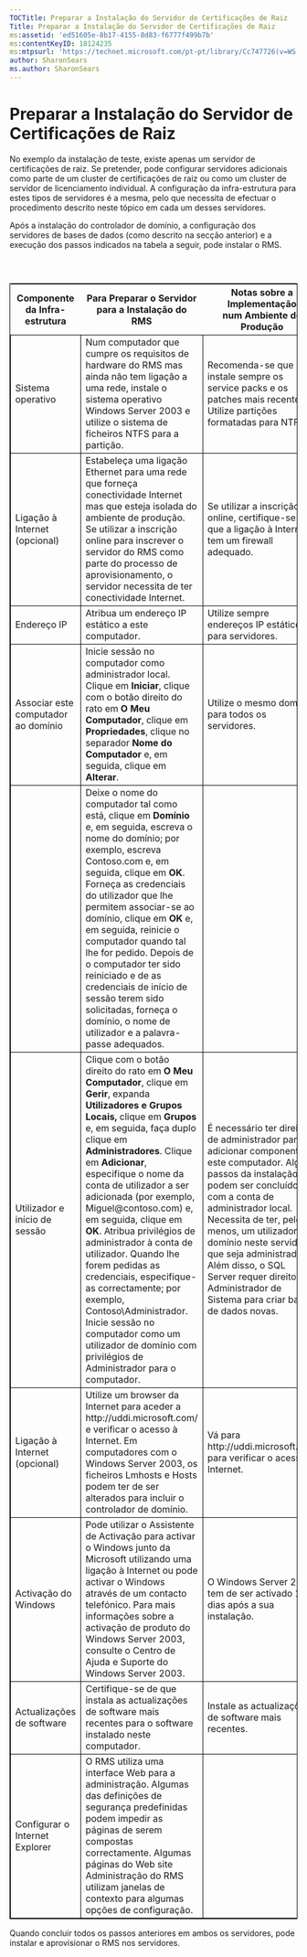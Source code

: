 ```yaml
---
TOCTitle: Preparar a Instalação do Servidor de Certificações de Raiz
Title: Preparar a Instalação do Servidor de Certificações de Raiz
ms:assetid: 'ed51605e-8b17-4155-8d83-f6777f499b7b'
ms:contentKeyID: 18124235
ms:mtpsurl: 'https://technet.microsoft.com/pt-pt/library/Cc747726(v=WS.10)'
author: SharonSears
ms.author: SharonSears
---
```


Preparar a Instalação do Servidor de Certificações de Raiz
==========================================================

No exemplo da instalação de teste, existe apenas um servidor de certificações de raiz. Se pretender, pode configurar servidores adicionais como parte de um cluster de certificações de raiz ou como um cluster de servidor de licenciamento individual. A configuração da infra-estrutura para estes tipos de servidores é a mesma, pelo que necessita de efectuar o procedimento descrito neste tópico em cada um desses servidores.

Após a instalação do controlador de domínio, a configuração dos servidores de bases de dados (como descrito na secção anterior) e a execução dos passos indicados na tabela a seguir, pode instalar o RMS.

###  

 
<table style="border:1px solid black;">
<colgroup>
<col width="33%" />
<col width="33%" />
<col width="33%" />
</colgroup>
<thead>
<tr class="header">
<th>Componente da Infra-estrutura</th>
<th>Para Preparar o Servidor para a Instalação do RMS</th>
<th>Notas sobre a Implementação num Ambiente de Produção</th>
</tr>
</thead>
<tbody>
<tr class="odd">
<td style="border:1px solid black;">Sistema operativo</td>
<td style="border:1px solid black;">Num computador que cumpre os requisitos de hardware do RMS mas ainda não tem ligação a uma rede, instale o sistema operativo Windows Server 2003 e utilize o sistema de ficheiros NTFS para a partição.</td>
<td style="border:1px solid black;">Recomenda-se que instale sempre os service packs e os patches mais recentes. Utilize partições formatadas para NTFS.</td>
</tr>
<tr class="even">
<td style="border:1px solid black;">Ligação à Internet
(opcional)</td>
<td style="border:1px solid black;">Estabeleça uma ligação Ethernet para uma rede que forneça conectividade Internet mas que esteja isolada do ambiente de produção. Se utilizar a inscrição online para inscrever o servidor do RMS como parte do processo de aprovisionamento, o servidor necessita de ter conectividade Internet.</td>
<td style="border:1px solid black;">Se utilizar a inscrição online, certifique-se de que a ligação à Internet tem um firewall adequado.</td>
</tr>
<tr class="odd">
<td style="border:1px solid black;">Endereço IP</td>
<td style="border:1px solid black;">Atribua um endereço IP estático a este computador.</td>
<td style="border:1px solid black;">Utilize sempre endereços IP estáticos para servidores.</td>
</tr>
<tr class="even">
<td style="border:1px solid black;">Associar este computador ao domínio</td>
<td style="border:1px solid black;">Inicie sessão no computador como administrador local. Clique em <strong>Iniciar</strong>, clique com o botão direito do rato em <strong>O Meu Computador</strong>, clique em <strong>Propriedades</strong>, clique no separador <strong>Nome do Computador</strong> e, em seguida, clique em <strong>Alterar</strong>.</td>
<td style="border:1px solid black;">Utilize o mesmo domínio para todos os servidores.</td>
</tr>
<tr class="odd">
<td style="border:1px solid black;"> </td>
<td style="border:1px solid black;">Deixe o nome do computador tal como está, clique em <strong>Domínio</strong> e, em seguida, escreva o nome do domínio; por exemplo, escreva Contoso.com e, em seguida, clique em <strong>OK</strong>. Forneça as credenciais do utilizador que lhe permitem associar-se ao domínio, clique em <strong>OK</strong> e, em seguida, reinicie o computador quando tal lhe for pedido. Depois de o computador ter sido reiniciado e de as credenciais de início de sessão terem sido solicitadas, forneça o domínio, o nome de utilizador e a palavra-passe adequados.</td>
<td style="border:1px solid black;"> </td>
</tr>
<tr class="even">
<td style="border:1px solid black;">Utilizador e início de sessão</td>
<td style="border:1px solid black;">Clique com o botão direito do rato em <strong>O Meu Computador</strong>, clique em <strong>Gerir</strong>, expanda <strong>Utilizadores e Grupos Locais,</strong> clique em <strong>Grupos</strong> e, em seguida, faça duplo clique em <strong>Administradores</strong>.
Clique em <strong>Adicionar</strong>, especifique o nome da conta de utilizador a ser adicionada (por exemplo, Miguel@contoso.com) e, em seguida, clique em <strong>OK</strong>. Atribua privilégios de administrador à conta de utilizador. Quando lhe forem pedidas as credenciais, especifique-as correctamente; por exemplo, Contoso\Administrador.
Inicie sessão no computador como um utilizador de domínio com privilégios de Administrador para o computador.</td>
<td style="border:1px solid black;">É necessário ter direitos de administrador para adicionar componentes a este computador. Alguns passos da instalação não podem ser concluídos com a conta de administrador local. Necessita de ter, pelo menos, um utilizador de domínio neste servidor que seja administrador. Além disso, o SQL Server requer direitos de Administrador de Sistema para criar bases de dados novas.</td>
</tr>
<tr class="odd">
<td style="border:1px solid black;">Ligação à Internet
(opcional)</td>
<td style="border:1px solid black;">Utilize um browser da Internet para aceder a http://uddi.microsoft.com/ e verificar o acesso à Internet. Em computadores com o Windows Server 2003, os ficheiros Lmhosts e Hosts podem ter de ser alterados para incluir o controlador de domínio.</td>
<td style="border:1px solid black;">Vá para http://uddi.microsoft.com para verificar o acesso à Internet.</td>
</tr>
<tr class="even">
<td style="border:1px solid black;">Activação do Windows</td>
<td style="border:1px solid black;">Pode utilizar o Assistente de Activação para activar o Windows junto da Microsoft utilizando uma ligação à Internet ou pode activar o Windows através de um contacto telefónico. Para mais informações sobre a activação de produto do Windows Server 2003, consulte o Centro de Ajuda e Suporte do Windows Server 2003.</td>
<td style="border:1px solid black;">O Windows Server 2003 tem de ser activado 14 dias após a sua instalação.</td>
</tr>
<tr class="odd">
<td style="border:1px solid black;">Actualizações de software</td>
<td style="border:1px solid black;">Certifique-se de que instala as actualizações de software mais recentes para o software instalado neste computador.</td>
<td style="border:1px solid black;">Instale as actualizações de software mais recentes.</td>
</tr>
<tr class="even">
<td style="border:1px solid black;">Configurar o Internet Explorer</td>
<td style="border:1px solid black;">O RMS utiliza uma interface Web para a administração. Algumas das definições de segurança predefinidas podem impedir as páginas de serem compostas correctamente. Algumas páginas do Web site Administração do RMS utilizam janelas de contexto para algumas opções de configuração.</td>
<td style="border:1px solid black;"> </td>
</tr>
</tbody>
</table>
  
Quando concluir todos os passos anteriores em ambos os servidores, pode instalar e aprovisionar o RMS nos servidores.
